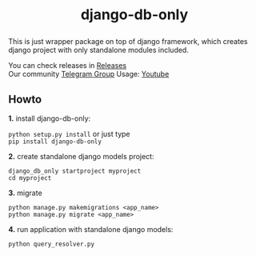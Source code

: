 # <p align="center">django-db-only

This is just wrapper package on top of django framework, which creates django project with only standalone modules included.
  
You can check releases in [Releases](https://github.com/abrorbekuz/django_db_only/releases)<br>
Our community [Telegram Group](https://t.me/django_db_only)
Usage: [Youtube](https://www.youtube.com/playlist?list=PLh46jnU2E2AIztw2O4SyhupjCPmEeY3vO)

## Howto
**1.** install django-db-only: 

`python setup.py install` or just type<br> `pip install django-db-only`

**2.** create standalone django models project:

```
django_db_only startproject myproject
cd myproject
```

**3.** migrate

```
python manage.py makemigrations <app_name>
python manage.py migrate <app_name>
```

**4.** run application with standalone django models:

```
python query_resolver.py
```


